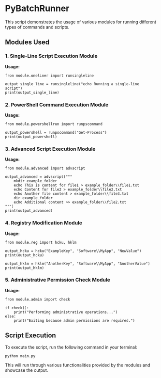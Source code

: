 
PyBatchRunner
=====================

This script demonstrates the usage of various modules for running different types of commands and scripts.

Modules Used
------------

### 1\. Single-Line Script Execution Module

**Usage:**

    from module.oneliner import runsingleline
    
    output_single_line = runsingleline("echo Running a single-line script")
    print(output_single_line)

### 2\. PowerShell Command Execution Module

**Usage:**

    from module.powershellrun import runpscommand
    
    output_powershell = runpscommand("Get-Process")
    print(output_powershell)

### 3\. Advanced Script Execution Module

**Usage:**

    from module.advanced import advscript
    
    output_advanced = advscript("""
        mkdir example_folder
        echo This is content for file1 > example_folder\\file1.txt
        echo Content for file2 > example_folder\\file2.txt
        echo Another file content > example_folder\\file3.txt
        dir example_folder
        echo Additional content >> example_folder\\file2.txt
    """)
    print(output_advanced)

### 4\. Registry Modification Module

**Usage:**

    from module.reg import hcku, hklm
    
    output_hcku = hcku("ExampleKey", "Software\\MyApp", "NewValue")
    print(output_hcku)
    
    output_hklm = hklm("AnotherKey", "Software\\MyApp", "AnotherValue")
    print(output_hklm)

### 5\. Administrative Permission Check Module

**Usage:**

    from module.admin import check
    
    if check():
        print("Performing administrative operations...")
    else:
        print("Exiting because admin permissions are required.")

Script Execution
----------------

To execute the script, run the following command in your terminal:

    python main.py

This will run through various functionalities provided by the modules and showcase the output.
